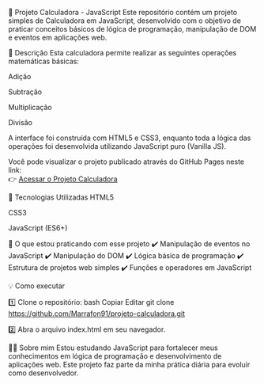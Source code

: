 🧮 Projeto Calculadora - JavaScript
Este repositório contém um projeto simples de Calculadora em JavaScript, desenvolvido com o objetivo de praticar conceitos básicos de lógica de programação, manipulação de DOM e eventos em aplicações web.

📄 Descrição
Esta calculadora permite realizar as seguintes operações matemáticas básicas:

Adição

Subtração

Multiplicação

Divisão

A interface foi construída com HTML5 e CSS3, enquanto toda a lógica das operações foi desenvolvida utilizando JavaScript puro (Vanilla JS).

Você pode visualizar o projeto publicado através do GitHub Pages neste link:  
👉 [Acessar o Projeto Calculadora](https://marrafon91.github.io/projeto-calculadora/)

🚀 Tecnologias Utilizadas
HTML5

CSS3

JavaScript (ES6+)

🎯 O que estou praticando com esse projeto
✔️ Manipulação de eventos no JavaScript
✔️ Manipulação do DOM
✔️ Lógica básica de programação
✔️ Estrutura de projetos web simples
✔️ Funções e operadores em JavaScript

💡 Como executar

1️⃣ Clone o repositório:
bash
Copiar
Editar
git clone https://github.com/Marrafon91/projeto-calculadora.git

2️⃣ Abra o arquivo index.html em seu navegador.

🧑‍💻 Sobre mim
Estou estudando JavaScript para fortalecer meus conhecimentos em lógica de programação e desenvolvimento de aplicações web. Este projeto faz parte da minha prática diária para evoluir como desenvolvedor.
